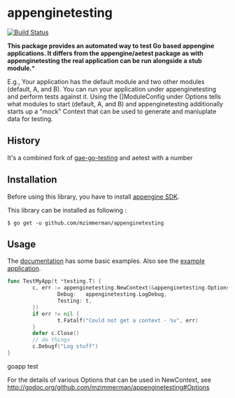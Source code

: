 appenginetesting
===============

[![Build Status](https://travis-ci.org/mzimmerman/appenginetesting.svg?branch=master)](https://travis-ci.org/mzimmerman/appenginetesting)


**This package provides an automated way to test Go based appengine applications.  It differs from the appengine/aetest package as with appenginetesting the real application can be run alongside a stub module.***

E.g., Your application has the default module and two other modules (default, A, and B).  You can run your application under appenginetesting and perform tests against it.  Using the []ModuleConfig under Options tells what modules to start (default, A, and B) and appenginetesting additionally starts up a "mock" Context that can be used to generate and maniuplate data for testing.

History
------------
It's a combined fork of [gae-go-testing](https://github.com/tenntenn/gae-go-testing) and aetest with a number

Installation
------------
Before using this library, you have to install [appengine SDK](https://developers.google.com/appengine/downloads#Google_App_Engine_SDK_for_Go).

This library can be installed as following :

    $ go get -u github.com/mzimmerman/appenginetesting

Usage
-----

The [documentation](http://godoc.org/github.com/mzimmerman/appenginetesting) has some basic examples.  Also see the [example application](http://github.com/mzimmerman/appenginetesting/exampleapp).

```go
func TestMyApp(t *testing.T) {
        c, err := appenginetesting.NewContext(&appenginetesting.Options{
                Debug:   appenginetesting.LogDebug,
                Testing: t,
        })
        if err != nil {
                t.Fatalf("Could not get a context - %v", err)
        }
        defer c.Close()
        // do things
        c.Debugf("Log stuff")
}
```
goapp test

For the details of various Options that can be used in NewContext, see http://godoc.org/github.com/mzimmerman/appenginetesting#Options

